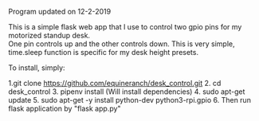 Program updated on 12-2-2019

This is a simple flask web app that I use to control two gpio pins for my motorized standup desk.  
One pin controls up and the other controls down. This is very simple, time.sleep function is specific for my desk height presets.

To install, simply:

1.git clone https://github.com/equineranch/desk_control.git
2. cd desk_control
3. pipenv install (Will install dependencies)
4. sudo apt-get update
5. sudo apt-get -y install python-dev python3-rpi.gpio
6. Then run flask application by "flask app.py"
